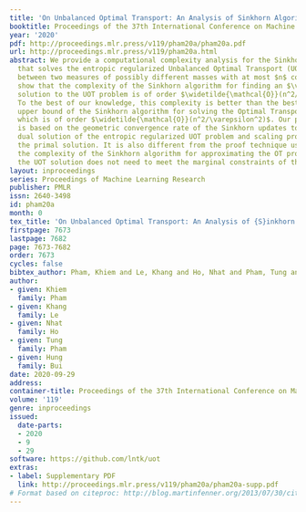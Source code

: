 ```yaml
---
title: 'On Unbalanced Optimal Transport: An Analysis of Sinkhorn Algorithm'
booktitle: Proceedings of the 37th International Conference on Machine Learning
year: '2020'
pdf: http://proceedings.mlr.press/v119/pham20a/pham20a.pdf
url: http://proceedings.mlr.press/v119/pham20a.html
abstract: We provide a computational complexity analysis for the Sinkhorn algorithm
  that solves the entropic regularized Unbalanced Optimal Transport (UOT) problem
  between two measures of possibly different masses with at most $n$ components. We
  show that the complexity of the Sinkhorn algorithm for finding an $\varepsilon$-approximate
  solution to the UOT problem is of order $\widetilde{\mathcal{O}}(n^2/ \varepsilon)$.
  To the best of our knowledge, this complexity is better than the best known complexity
  upper bound of the Sinkhorn algorithm for solving the Optimal Transport (OT) problem,
  which is of order $\widetilde{\mathcal{O}}(n^2/\varepsilon^2)$. Our proof technique
  is based on the geometric convergence rate of the Sinkhorn updates to the optimal
  dual solution of the entropic regularized UOT problem and scaling properties of
  the primal solution. It is also different from the proof technique used to establish
  the complexity of the Sinkhorn algorithm for approximating the OT problem since
  the UOT solution does not need to meet the marginal constraints of the measures.
layout: inproceedings
series: Proceedings of Machine Learning Research
publisher: PMLR
issn: 2640-3498
id: pham20a
month: 0
tex_title: 'On Unbalanced Optimal Transport: An Analysis of {S}inkhorn Algorithm'
firstpage: 7673
lastpage: 7682
page: 7673-7682
order: 7673
cycles: false
bibtex_author: Pham, Khiem and Le, Khang and Ho, Nhat and Pham, Tung and Bui, Hung
author:
- given: Khiem
  family: Pham
- given: Khang
  family: Le
- given: Nhat
  family: Ho
- given: Tung
  family: Pham
- given: Hung
  family: Bui
date: 2020-09-29
address: 
container-title: Proceedings of the 37th International Conference on Machine Learning
volume: '119'
genre: inproceedings
issued:
  date-parts:
  - 2020
  - 9
  - 29
software: https://github.com/lntk/uot
extras:
- label: Supplementary PDF
  link: http://proceedings.mlr.press/v119/pham20a/pham20a-supp.pdf
# Format based on citeproc: http://blog.martinfenner.org/2013/07/30/citeproc-yaml-for-bibliographies/
---
```


